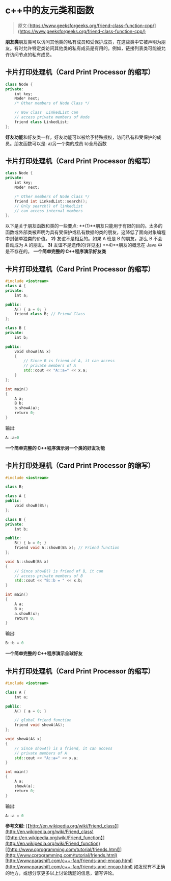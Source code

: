 # c++中的友元类和函数

> 原文:[https://www.geeksforgeeks.org/friend-class-function-cpp/](https://www.geeksforgeeks.org/friend-class-function-cpp/)

**朋友类**朋友类可以访问其他类的私有成员和受保护成员，在这些类中它被声明为朋友。有时允许特定类访问其他类的私有成员是有用的。例如，链接列表类可能被允许访问节点的私有成员。

## 卡片打印处理机（Card Print Processor 的缩写）

```cpp
class Node {
private:
    int key;
    Node* next;
    /* Other members of Node Class */

    // Now class  LinkedList can
    // access private members of Node
    friend class LinkedList;
};
```

**好友功能**和好友类一样，好友功能可以被给予特殊授权，访问私有和受保护的成员。朋友函数可以是:
a)另一个类的成员
b)全局函数

## 卡片打印处理机（Card Print Processor 的缩写）

```cpp
class Node {
private:
    int key;
    Node* next;

    /* Other members of Node Class */
    friend int LinkedList::search();
    // Only search() of linkedList
    // can access internal members
};
```

以下是关于朋友函数和类的一些要点:
**(1)**朋友只能用于有限的目的。太多的函数或外部类被声明为具有受保护或私有数据的类的朋友，这降低了面向对象编程中封装单独类的价值。
**2)** 友谊不是相互的。如果 A 班是 B 的朋友，那么 B 不会自动成为 A 的朋友。
**3)** 友谊不是遗传的(详见[本](https://www.geeksforgeeks.org/g-fact-34/))
**4)**朋友的概念在 Java 中是不存在的。
**一个简单完整的 C++程序演示好友类**

## 卡片打印处理机（Card Print Processor 的缩写）

```cpp
#include <iostream>
class A {
private:
    int a;

public:
    A() { a = 0; }
    friend class B; // Friend Class
};

class B {
private:
    int b;

public:
    void showA(A& x)
    {
        // Since B is friend of A, it can access
        // private members of A
        std::cout << "A::a=" << x.a;
    }
};

int main()
{
    A a;
    B b;
    b.showA(a);
    return 0;
}
```

输出:

```cpp
A::a=0
```

**一个简单完整的 C++程序演示另一个类的好友功能**

## 卡片打印处理机（Card Print Processor 的缩写）

```cpp
#include <iostream>

class B;

class A {
public:
    void showB(B&);
};

class B {
private:
    int b;

public:
    B() { b = 0; }
    friend void A::showB(B& x); // Friend function
};

void A::showB(B& x)
{
    // Since showB() is friend of B, it can
    // access private members of B
    std::cout << "B::b = " << x.b;
}

int main()
{
    A a;
    B x;
    a.showB(x);
    return 0;
}
```

输出:

```cpp
B::b = 0
```

**一个简单完整的 C++程序演示全球好友**

## 卡片打印处理机（Card Print Processor 的缩写）

```cpp
#include <iostream>

class A {
    int a;

public:
    A() { a = 0; }

    // global friend function
    friend void showA(A&);
};

void showA(A& x)
{
    // Since showA() is a friend, it can access
    // private members of A
    std::cout << "A::a=" << x.a;
}

int main()
{
    A a;
    showA(a);
    return 0;
}
```

输出:

```cpp
A::a = 0
```

**参考文献:**
[【http://en.wikipedia.org/wiki/Friend_class】](http://en.wikipedia.org/wiki/Friend_class)
[【http://en.wikipedia.org/wiki/Friend_function】](http://en.wikipedia.org/wiki/Friend_function)
[【http://www.cprogramming.com/tutorial/friends.html】](http://www.cprogramming.com/tutorial/friends.html)
[http://www.parashift.com/c++-faq/friends-and-encap.html](http://www.parashift.com/c++-faq/friends-and-encap.html)
如发现有不正确的地方，或想分享更多以上讨论话题的信息，请写评论。